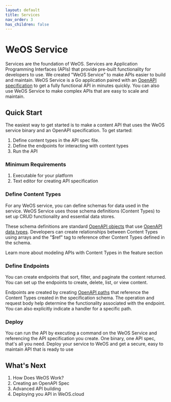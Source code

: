 ```yaml
---
layout: default
title: Services
nav_order: 3
has_children: false
---
```

# WeOS Service

Services are the foundation of WeOS. Services are Application Programming Interfaces (APIs) that provide pre-built
functionality for developers to use. We created "WeOS Service" to make APIs easier to build and maintain. WeOS Service
is a Go application paired with an [OpenAPI specification](https://spec.openapis.org/oas/latest.html) to get a fully
functional API in minutes quickly. You can also
use WeOS Service to make complex APIs that are easy to scale and maintain.

## Quick Start
The easiest way to get started is to make a content API that uses the WeOS service binary and an OpenAPI specification.
To get started:
1. Define content types in the API spec file.
2. Define the endpoints for interacting with content types
3. Run the API

### Minimum Requirements
1. Executable for your platform
2. Text editor for creating API specification

### Define Content Types

For any WeOS service, you can define schemas for data used in the service. WeOS Service uses those schema
definitions (Content Types) to set up CRUD functionality and essential data stores.

These schema definitions are standard [OpenAPI objects](https://swagger.io/docs/specification/data-models/data-types/#object)
that use [OpenAPI data types](https://swagger.io/docs/specification/data-models/data-types). Developers can create
relationships between Content Types using arrays and the "$ref" tag to reference other Content Types defined in the schema.

Learn more about modeling APIs with Content Types in the feature section

### Define Endpoints

You can create endpoints that sort, filter, and paginate the content returned. You can set up the endpoints to create,
delete, list, or view content.

Endpoints are created by creating [OpenAPI paths](https://swagger.io/docs/specification/paths-and-operations/) that
reference the Content Types created in the specification schema. The operation and request body help determine the
functionality associated with the endpoint.  You can also explicitly indicate a handler for a specific path.

### Deploy

You can run the API by executing a command on the WeOS Service and referencing the API specification you create.
One binary, one API spec, that's all you need. Deploy your service to WeOS and get a secure, easy to maintain API that
is ready to use

## What's Next
1. How Does WeOS Work?
2. Creating an OpenAPI Spec
3. Advanced API building
4. Deploying you API in WeOS.cloud